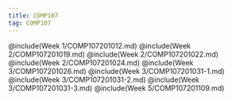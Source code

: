 ```yaml
---
title: COMP107
tag: COMP107
---
```

@include(Week 1/COMP107201012.md)
@include(Week 2/COMP107201019.md)
@include(Week 2/COMP107201022.md)
@include(Week 2/COMP107201024.md)
@include(Week 3/COMP107201026.md)
@include(Week 3/COMP107201031-1.md)
@include(Week 3/COMP107201031-2.md)
@include(Week 3/COMP107201031-3.md)
@include(Week 5/COMP107201109.md)
